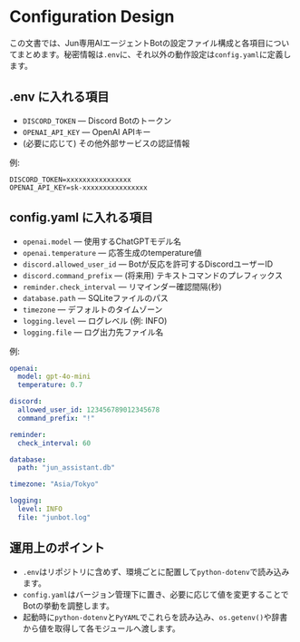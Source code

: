# Configuration Design

この文書では、Jun専用AIエージェントBotの設定ファイル構成と各項目についてまとめます。秘密情報は`.env`に、それ以外の動作設定は`config.yaml`に定義します。

## .env に入れる項目

- `DISCORD_TOKEN` ― Discord Botのトークン
- `OPENAI_API_KEY` ― OpenAI APIキー
- (必要に応じて) その他外部サービスの認証情報

例:
```env
DISCORD_TOKEN=xxxxxxxxxxxxxxxx
OPENAI_API_KEY=sk-xxxxxxxxxxxxxxxx
```

## config.yaml に入れる項目

- `openai.model` ― 使用するChatGPTモデル名
- `openai.temperature` ― 応答生成のtemperature値
- `discord.allowed_user_id` ― Botが反応を許可するDiscordユーザーID
- `discord.command_prefix` ―  (将来用) テキストコマンドのプレフィックス
- `reminder.check_interval` ― リマインダー確認間隔(秒)
- `database.path` ― SQLiteファイルのパス
- `timezone` ― デフォルトのタイムゾーン
- `logging.level` ― ログレベル (例: INFO)
- `logging.file` ― ログ出力先ファイル名

例:
```yaml
openai:
  model: gpt-4o-mini
  temperature: 0.7

discord:
  allowed_user_id: 123456789012345678
  command_prefix: "!"

reminder:
  check_interval: 60

database:
  path: "jun_assistant.db"

timezone: "Asia/Tokyo"

logging:
  level: INFO
  file: "junbot.log"
```

## 運用上のポイント

- `.env`はリポジトリに含めず、環境ごとに配置して`python-dotenv`で読み込みます。
- `config.yaml`はバージョン管理下に置き、必要に応じて値を変更することでBotの挙動を調整します。
- 起動時に`python-dotenv`と`PyYAML`でこれらを読み込み、`os.getenv()`や辞書から値を取得して各モジュールへ渡します。
